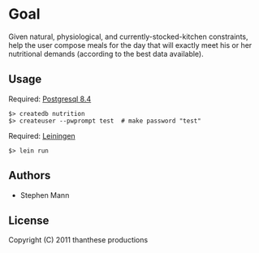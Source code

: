 # Goal

Given natural, physiological, and currently-stocked-kitchen constraints, help the user compose meals for the day that will exactly meet his or her nutritional demands (according to the best data available).

## Usage

Required: [Postgresql 8.4](http://www.postgresql.org/)

    $> createdb nutrition
    $> createuser --pwprompt test  # make password "test"

Required: [Leiningen](https://github.com/technomancy/leiningen)

    $> lein run

## Authors

- Stephen Mann

## License

Copyright (C) 2011 thanthese productions
